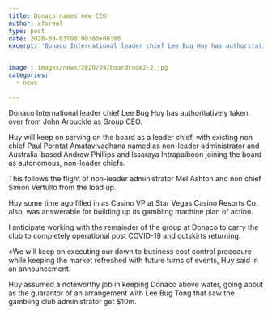 ```yaml
---
title: Donaco names new CEO
author: xforeal 
type: post
date: 2020-09-03T00:00:00+00:00
excerpt: 'Donaco International leader chief Lee Bug Huy has authoritatively taken over from John Arbuckle as Group CEO '


image : images/news/2020/09/boardroom2-2.jpg
categories:
  - news

---
```

 

Donaco International leader chief Lee Bug Huy has authoritatively taken over from John Arbuckle as Group CEO. 

Huy will keep on serving on the board as a leader chief, with existing non chief Paul Porntat Amatavivadhana named as non-leader administrator and Australia-based Andrew Phillips and Issaraya Intrapaiboon joining the board as autonomous, non-leader chiefs. 

This follows the flight of non-leader administrator Mel Ashton and non chief Simon Vertullo from the load up. 

Huy some time ago filled in as Casino VP at Star Vegas Casino Resorts Co. also, was answerable for building up its gambling machine plan of action. 

I anticipate working with the remainder of the group at Donaco to carry the club to completely operational post COVID-19 and outskirts returning. 

&#171;We will keep on executing our down to business cost control procedure while keeping the market refreshed with future turns of events, Huy said in an announcement. 

Huy assumed a noteworthy job in keeping Donaco above water, going about as the guarantor of an arrangement with Lee Bug Tong that saw the gambling club administrator get $10m.